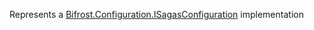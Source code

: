 Represents a [Bifrost.Configuration.ISagasConfiguration](Bifrost.Configuration.ISagasConfiguration) implementation